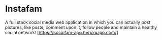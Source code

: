# Instafam
A full stack social media web application in which you can actually post pictures, like posts, comment upon it, follow people and maintain a healthy social network!
[https://sociofam-app.herokuapp.com/]
